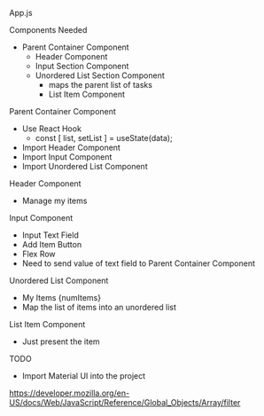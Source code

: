 App.js

Components Needed

- Parent Container Component
  - Header Component
  - Input Section Component
  - Unordered List Section Component
    - maps the parent list of tasks
    - List Item Component

Parent Container Component

- Use React Hook
  - const [ list, setList ] = useState(data);
- Import Header Component
- Import Input Component
- Import Unordered List Component

Header Component

- <div> Manage my items </div>

Input Component

- Input Text Field
- Add Item Button
- Flex Row
- Need to send value of text field to Parent Container Component

Unordered List Component

- <div> My Items {numItems} </div>
- Map the list of items into an unordered list

List Item Component

- Just present the item

TODO

- Import Material UI into the project

https://developer.mozilla.org/en-US/docs/Web/JavaScript/Reference/Global_Objects/Array/filter

